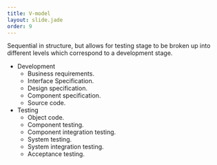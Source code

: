 ```yaml
---
title: V-model
layout: slide.jade
order: 9
---
```

Sequential in structure, but allows for testing stage to be broken up into different levels which correspond to a development stage.

- Development
  - Business requirements.
  - Interface Specification.
  - Design specification.
  - Component specification.
  - Source code.
- Testing
  - Object code.
  - Component testing.
  - Component integration testing.
  - System testing.
  - System integration testing.
  - Acceptance testing.
